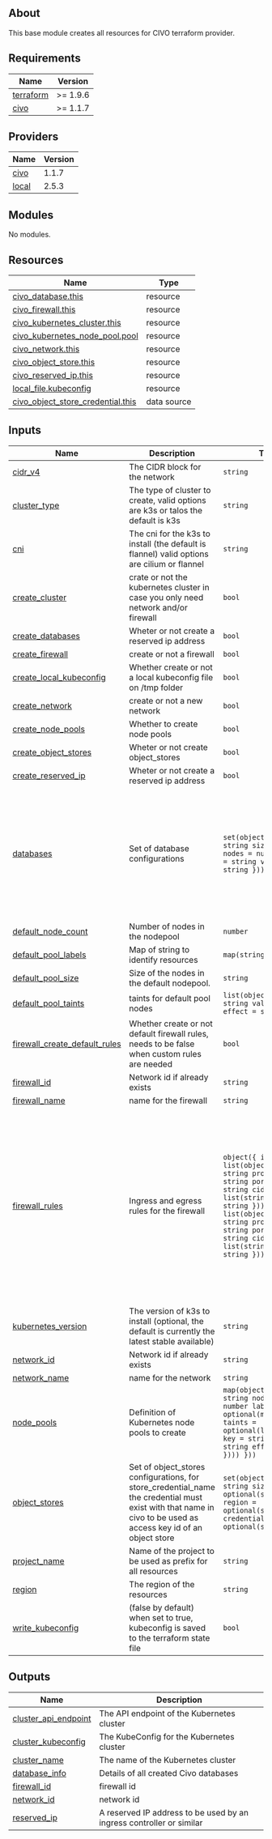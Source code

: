 ## About
This base module creates all resources for CIVO terraform provider.

## Requirements

| Name | Version |
|------|---------|
| <a name="requirement_terraform"></a> [terraform](#requirement_terraform) | >= 1.9.6 |
| <a name="requirement_civo"></a> [civo](#requirement_civo) | >= 1.1.7 |

## Providers

| Name | Version |
|------|---------|
| <a name="provider_civo"></a> [civo](#provider_civo) | 1.1.7 |
| <a name="provider_local"></a> [local](#provider_local) | 2.5.3 |

## Modules

No modules.

## Resources

| Name | Type |
|------|------|
| [civo_database.this](https://registry.terraform.io/providers/civo/civo/latest/docs/resources/database) | resource |
| [civo_firewall.this](https://registry.terraform.io/providers/civo/civo/latest/docs/resources/firewall) | resource |
| [civo_kubernetes_cluster.this](https://registry.terraform.io/providers/civo/civo/latest/docs/resources/kubernetes_cluster) | resource |
| [civo_kubernetes_node_pool.pool](https://registry.terraform.io/providers/civo/civo/latest/docs/resources/kubernetes_node_pool) | resource |
| [civo_network.this](https://registry.terraform.io/providers/civo/civo/latest/docs/resources/network) | resource |
| [civo_object_store.this](https://registry.terraform.io/providers/civo/civo/latest/docs/resources/object_store) | resource |
| [civo_reserved_ip.this](https://registry.terraform.io/providers/civo/civo/latest/docs/resources/reserved_ip) | resource |
| [local_file.kubeconfig](https://registry.terraform.io/providers/hashicorp/local/latest/docs/resources/file) | resource |
| [civo_object_store_credential.this](https://registry.terraform.io/providers/civo/civo/latest/docs/data-sources/object_store_credential) | data source |

## Inputs

| Name | Description | Type | Default | Required |
|------|-------------|------|---------|:--------:|
| <a name="input_cidr_v4"></a> [cidr_v4](#input_cidr_v4) | The CIDR block for the network | `string` | `"10.10.0.0/16"` | no |
| <a name="input_cluster_type"></a> [cluster_type](#input_cluster_type) | The type of cluster to create, valid options are k3s or talos the default is k3s | `string` | `"k3s"` | no |
| <a name="input_cni"></a> [cni](#input_cni) | The cni for the k3s to install (the default is flannel) valid options are cilium or flannel | `string` | `"flannel"` | no |
| <a name="input_create_cluster"></a> [create_cluster](#input_create_cluster) | crate or not the kubernetes cluster in case you only need network and/or firewall | `bool` | `true` | no |
| <a name="input_create_databases"></a> [create_databases](#input_create_databases) | Wheter or not create a reserved ip address | `bool` | `false` | no |
| <a name="input_create_firewall"></a> [create_firewall](#input_create_firewall) | create or not a firewall | `bool` | `true` | no |
| <a name="input_create_local_kubeconfig"></a> [create_local_kubeconfig](#input_create_local_kubeconfig) | Whether create or not a local kubeconfig file on /tmp folder | `bool` | `false` | no |
| <a name="input_create_network"></a> [create_network](#input_create_network) | create or not a new network | `bool` | `true` | no |
| <a name="input_create_node_pools"></a> [create_node_pools](#input_create_node_pools) | Whether to create node pools | `bool` | `false` | no |
| <a name="input_create_object_stores"></a> [create_object_stores](#input_create_object_stores) | Wheter or not create object_stores | `bool` | `false` | no |
| <a name="input_create_reserved_ip"></a> [create_reserved_ip](#input_create_reserved_ip) | Wheter or not create a reserved ip address | `bool` | `false` | no |
| <a name="input_databases"></a> [databases](#input_databases) | Set of database configurations | ```set(object({ name = string size = string nodes = number engine = string version = string }))``` | ```[ { "engine": "mysql", "name": "custom_database", "nodes": 2, "size": "g3.k3s.small", "version": "8.0" }, { "engine": "postgresql", "name": "analytics_db", "nodes": 3, "size": "g3.k3s.medium", "version": "14" } ]``` | no |
| <a name="input_default_node_count"></a> [default_node_count](#input_default_node_count) | Number of nodes in the nodepool | `number` | `3` | no |
| <a name="input_default_pool_labels"></a> [default_pool_labels](#input_default_pool_labels) | Map of string to identify resources | `map(string)` | `{}` | no |
| <a name="input_default_pool_size"></a> [default_pool_size](#input_default_pool_size) | Size of the nodes in the default nodepool. | `string` | `"g4s.kube.xsmall"` | no |
| <a name="input_default_pool_taints"></a> [default_pool_taints](#input_default_pool_taints) | taints for default pool nodes | ```list(object({ key = string value = string effect = string }))``` | `[]` | no |
| <a name="input_firewall_create_default_rules"></a> [firewall_create_default_rules](#input_firewall_create_default_rules) | Whether create or not default firewall rules, needs to be false when custom rules are needed | `bool` | `true` | no |
| <a name="input_firewall_id"></a> [firewall_id](#input_firewall_id) | Network id if already exists | `string` | `""` | no |
| <a name="input_firewall_name"></a> [firewall_name](#input_firewall_name) | name for the firewall | `string` | `""` | no |
| <a name="input_firewall_rules"></a> [firewall_rules](#input_firewall_rules) | Ingress and egress rules for the firewall | ```object({ ingress = list(object({ label = string protocol = string port_range = string cidr = list(string) action = string })) egress = list(object({ label = string protocol = string port_range = string cidr = list(string) action = string })) })``` | ```{ "egress": [ { "action": "allow", "cidr": [ "0.0.0.0/0" ], "label": "all-outbound", "port_range": "1-65535", "protocol": "tcp" } ], "ingress": [ { "action": "allow", "cidr": [ "0.0.0.0/0" ], "label": "http", "port_range": "80", "protocol": "tcp" }, { "action": "allow", "cidr": [ "0.0.0.0/0" ], "label": "https", "port_range": "443", "protocol": "tcp" } ] }``` | no |
| <a name="input_kubernetes_version"></a> [kubernetes_version](#input_kubernetes_version) | The version of k3s to install (optional, the default is currently the latest stable available) | `string` | `"1.30.5-k3s1"` | no |
| <a name="input_network_id"></a> [network_id](#input_network_id) | Network id if already exists | `string` | `""` | no |
| <a name="input_network_name"></a> [network_name](#input_network_name) | name for the network | `string` | `""` | no |
| <a name="input_node_pools"></a> [node_pools](#input_node_pools) | Definition of Kubernetes node pools to create | ```map(object({ size = string node_count = number labels = optional(map(string)) taints = optional(list(object({ key = string value = string effect = string }))) }))``` | `{}` | no |
| <a name="input_object_stores"></a> [object_stores](#input_object_stores) | Set of object_stores configurations, for store_credential_name the credential must exist with that name in civo to be used as access key id of an object store | ```set(object({ name = string size_gb = optional(string) region = optional(string) credential_name = optional(string) }))``` | ```[ { "name": "mystore", "region": "nyc1", "size_gb": "500" } ]``` | no |
| <a name="input_project_name"></a> [project_name](#input_project_name) | Name of the project to be used as prefix for all resources | `string` | n/a | yes |
| <a name="input_region"></a> [region](#input_region) | The region of the resources | `string` | `"nyc1"` | no |
| <a name="input_write_kubeconfig"></a> [write_kubeconfig](#input_write_kubeconfig) | (false by default) when set to true, kubeconfig is saved to the terraform state file | `bool` | `false` | no |

## Outputs

| Name | Description |
|------|-------------|
| <a name="output_cluster_api_endpoint"></a> [cluster_api_endpoint](#output_cluster_api_endpoint) | The API endpoint of the Kubernetes cluster |
| <a name="output_cluster_kubeconfig"></a> [cluster_kubeconfig](#output_cluster_kubeconfig) | The KubeConfig for the Kubernetes cluster |
| <a name="output_cluster_name"></a> [cluster_name](#output_cluster_name) | The name of the Kubernetes cluster |
| <a name="output_database_info"></a> [database_info](#output_database_info) | Details of all created Civo databases |
| <a name="output_firewall_id"></a> [firewall_id](#output_firewall_id) | firewall id |
| <a name="output_network_id"></a> [network_id](#output_network_id) | network id |
| <a name="output_reserved_ip"></a> [reserved_ip](#output_reserved_ip) | A reserved IP address to be used by an ingress controller or similar |